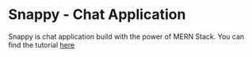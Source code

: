 # Snappy - Chat Application

Snappy is chat application build with the power of MERN Stack. You can find the tutorial [here](https://www.youtube.com/watch?v=otaQKODEUFs)
